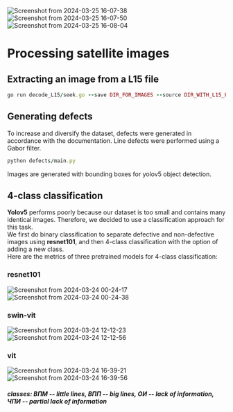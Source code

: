 ![Screenshot from 2024-03-25 16-07-38](https://github.com/Wormsin/satellite/assets/142012648/09d811e8-bc4a-4ead-b724-5befb0e0a185)
![Screenshot from 2024-03-25 16-07-50](https://github.com/Wormsin/satellite/assets/142012648/edc7d002-2ade-45fa-baf4-940ea054f73e)
![Screenshot from 2024-03-25 16-08-04](https://github.com/Wormsin/satellite/assets/142012648/64dc4f92-c85b-4951-85fb-8e6107796a25)
# Processing satellite images
## Extracting an image from a L15 file
```ruby
go run decode_L15/seek.go --save DIR_FOR_IMAGES --source DIR_WITH_L15_FILES
```
## Generating defects
To increase and diversify the dataset, defects were generated in accordance with the documentation.
Line defects were performed using a Gabor filter.
```ruby
python defects/main.py
```
Images are generated with bounding boxes for yolov5 object detection. 
## 4-class classification
**Yolov5** performs poorly because our dataset is too small and contains many identical images. Therefore, we decided to use a classification approach for this task. \
We first do binary classification to separate defective and non-defective images using **resnet101**, and then 4-class classification with the option of adding a new class. \
Here are the metrics of three pretrained models for 4-class classification:
### resnet101
![Screenshot from 2024-03-24 00-24-17](https://github.com/Wormsin/satellite/assets/142012648/708d55ca-f8eb-4660-b9f3-39e9bfbb5ef5)
![Screenshot from 2024-03-24 00-24-38](https://github.com/Wormsin/satellite/assets/142012648/0c0e143d-1e32-49e1-99d8-56182ef2f58d)
### swin-vit
![Screenshot from 2024-03-24 12-12-23](https://github.com/Wormsin/satellite/assets/142012648/1693d39e-f92d-4f66-8d00-b7eea401e28d)
![Screenshot from 2024-03-24 12-12-56](https://github.com/Wormsin/satellite/assets/142012648/605ce8db-f37f-4751-b7e5-5f0888bd8dd3)
### vit
![Screenshot from 2024-03-24 16-39-21](https://github.com/Wormsin/satellite/assets/142012648/36a99cb4-7a43-45b7-99e8-4867bd693127)
![Screenshot from 2024-03-24 16-39-56](https://github.com/Wormsin/satellite/assets/142012648/6974752c-f4d4-4353-8efa-949ab3cf3866)
##### _classes_: ВПМ -- _little lines_, ВПП -- _big lines_, ОИ -- _lack of information_, ЧПИ -- _partial lack of information_





